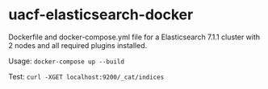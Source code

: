 # uacf-elasticsearch-docker

Dockerfile and docker-compose.yml file for a Elasticsearch 7.1.1 cluster with 2 nodes and all required plugins installed. 

Usage: `docker-compose up --build`

Test: `curl -XGET localhost:9200/_cat/indices`



